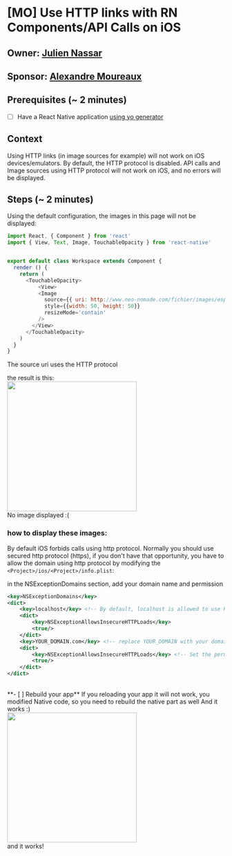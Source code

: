 # [MO] Use HTTP links with RN Components/API Calls on iOS
## Owner: [Julien Nassar](https://github.com/juliennassar)
## Sponsor: [Alexandre Moureaux](https://github.com/almouro)

## Prerequisites (~ 2 minutes)
- [ ] Have a React Native application [using yo generator](https://github.com/bamlab/generator-rn-toolbox)

## Context

Using HTTP links (in image sources for example) will not work on iOS devices/emulators. By default, the HTTP protocol is disabled. API calls and Image sources using HTTP protocol will not work on iOS, and no errors will be displayed.

## Steps (~ 2 minutes)

Using the default configuration, the images in this page will not be displayed:

```javascript
import React, { Component } from 'react'
import { View, Text, Image, TouchableOpacity } from 'react-native'


export default class Workspace extends Component {
  render () {
    return (
      <TouchableOpacity>
          <View>
          <Image
            source={{ uri: http://www.neo-nomade.com/fichier/images/espace/5519/Blissexterieur.jpeg }}
            style={{width: 50, height: 50}}
            resizeMode='contain'
          />
        </View>
      </TouchableOpacity>
    )
  }
}
```
The source uri uses the HTTP protocol

the result is this:
<br />
<img src="https://user-images.githubusercontent.com/13121639/30554696-b92edad0-9ca5-11e7-93f0-7b41f51f8dfc.png" width="300">
<br />
No image displayed :(
<br />

### how to display these images:

By default iOS forbids calls using http protocol. Normally you should use secured http protocol (https), if you don't have that opportunity, you have to allow the domain using http protocol by modifying the `<Project>/ios/<Project>/info.plist`:

in the NSExceptionDomains section, add your domain name and permission

```xml
<key>NSExceptionDomains</key>
<dict>
	<key>localhost</key> <!-- By default, localhost is allowed to use HTTP protocol to use the debugger -->
	<dict>
		<key>NSExceptionAllowsInsecureHTTPLoads</key>
		<true/>
	</dict>
	<key>YOUR_DOMAIN.com</key> <!-- replace YOUR_DOMAIN with your domain name -->
	<dict>
		<key>NSExceptionAllowsInsecureHTTPLoads</key> <!-- Set the permission for HTTP loads (without encryption) -->
		<true/>
	</dict>
</dict>
```
<br />
**- [ ] Rebuild your app**
If you reloading your app it will not work, you modified Native code, so you need to rebuild the native part as well
And it works :)
<br />
<img src="https://user-images.githubusercontent.com/13121639/30554718-c70e063a-9ca5-11e7-914e-53b5a1f2eccf.png" width="300">
<br />
and it works!
